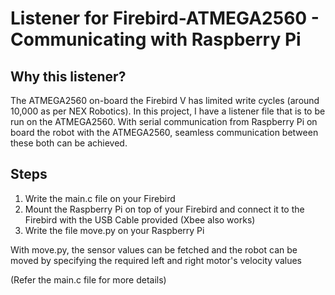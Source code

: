 # Listener for Firebird-ATMEGA2560 - Communicating with Raspberry Pi 

## Why this listener?
The ATMEGA2560 on-board the Firebird V has limited write cycles (around 10,000 as per NEX Robotics). In this project, I have a listener file that is to be run on the ATMEGA2560. With serial communication from Raspberry Pi on board the robot with the ATMEGA2560, seamless communication between these both can be achieved.

## Steps

1. Write the main.c file on your Firebird
2. Mount the Raspberry Pi on top of your Firebird and connect it to the Firebird with the USB Cable provided (Xbee also works)
3. Write the file move.py on your Raspberry Pi

With move.py, the sensor values can be fetched and the robot can be moved by specifying the required left and right motor's velocity values

(Refer the main.c file for more details)